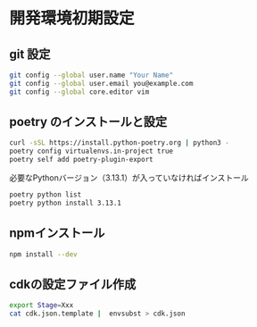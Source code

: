 # 開発環境初期設定

## git 設定

```bash
git config --global user.name "Your Name"
git config --global user.email you@example.com
git config --global core.editor vim
```

## poetry のインストールと設定

```bash
curl -sSL https://install.python-poetry.org | python3 -
poetry config virtualenvs.in-project true
poetry self add poetry-plugin-export
```

必要なPythonバージョン（3.13.1）が入っていなければインストール

```bash
poetry python list
poetry python install 3.13.1
```

## npmインストール

```bash
npm install --dev
```

## cdkの設定ファイル作成

```bash
export Stage=Xxx
cat cdk.json.template |  envsubst > cdk.json
```
